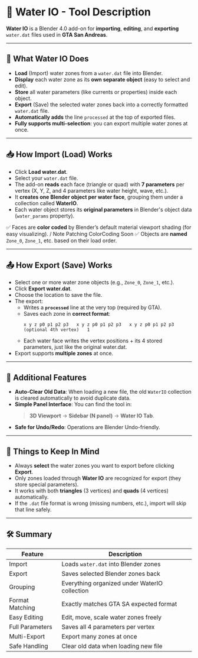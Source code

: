 # 📄 Water IO - Tool Description

**Water IO** is a Blender 4.0 add-on for **importing**, **editing**, and **exporting** `water.dat` files used in **GTA San Andreas**.

---

## 🎯 What Water IO Does

- **Load** (Import) water zones from a `water.dat` file into Blender.
- **Display** each water zone as its **own separate object** (easy to select and edit).
- **Store** all water parameters (like currents or properties) inside each object.
- **Export** (Save) the selected water zones back into a correctly formatted `water.dat` file.
- **Automatically adds** the line `processed` at the top of exported files.
- **Fully supports multi-selection**: you can export multiple water zones at once.

---

## 📥 How Import (Load) Works

- Click **Load water.dat**.
- Select your `water.dat` file.
- The add-on **reads** each face (triangle or quad) with **7 parameters** per vertex (X, Y, Z, and 4 parameters like water height, wave, etc.).
- It **creates one Blender object per water face**, grouping them under a collection called **WaterIO**.
- Each water object stores its **original parameters** in Blender's object data (`water_params` property).

✅ Faces are **color coded** by Blender’s default material viewport shading (for easy visualizing). / Note Patching ColorCoding Soon
✅ Objects are **named** `Zone_0`, `Zone_1`, etc. based on their load order.

---

## 📤 How Export (Save) Works

- Select one or more water zone objects (e.g., `Zone_0`, `Zone_1`, etc.).
- Click **Export water.dat**.
- Choose the location to save the file.
- The export:
  - Writes a **`processed`** line at the very top (required by GTA).
  - Saves each zone in **correct format**:
    ```
    x y z p0 p1 p2 p3   x y z p0 p1 p2 p3   x y z p0 p1 p2 p3   (optional 4th vertex)   1
    ```
  - Each water face writes the vertex positions + its 4 stored parameters, just like the original water.dat.
- Export supports **multiple zones** at once.

---

## 🔧 Additional Features

- **Auto-Clear Old Data**: When loading a new file, the old `WaterIO` collection is cleared automatically to avoid duplicate data.
- **Simple Panel Interface**: You can find the tool in:
  > **3D Viewport** → **Sidebar (N panel)** → **Water IO Tab**.
- **Safe for Undo/Redo**: Operations are Blender Undo-friendly.

---

## 📌 Things to Keep In Mind

- Always **select** the water zones you want to export before clicking **Export**.
- Only zones loaded through **Water IO** are recognized for export (they store special parameters).
- It works with both **triangles** (3 vertices) and **quads** (4 vertices) automatically.
- If the `.dat` file format is wrong (missing numbers, etc.), import will skip that line safely.

---

## 🛠️ Summary

| Feature             | Description                              |
|---------------------|------------------------------------------|
| Import              | Loads `water.dat` into Blender zones     |
| Export              | Saves selected Blender zones back        |
| Grouping            | Everything organized under WaterIO collection |
| Format Matching     | Exactly matches GTA SA expected format  |
| Easy Editing        | Edit, move, scale water zones freely     |
| Full Parameters     | Saves all 4 parameters per vertex        |
| Multi-Export        | Export many zones at once                |
| Safe Handling       | Clear old data when loading new file     |
